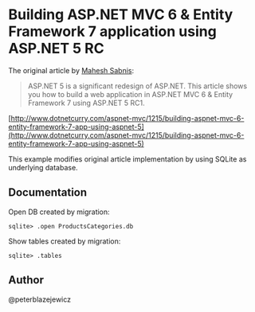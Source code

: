 # Building ASP.NET MVC 6 & Entity Framework 7 application using ASP.NET 5 RC

The original article by [Mahesh Sabnis](http://www.dotnetcurry.com/author/mahesh-sabnis):

> ASP.NET 5 is a significant redesign of ASP.NET. This article shows you how to build a web application in ASP.NET MVC 6 & Entity Framework 7 using ASP.NET 5 RC1.  

[http://www.dotnetcurry.com/aspnet-mvc/1215/building-aspnet-mvc-6-entity-framework-7-app-using-aspnet-5](http://www.dotnetcurry.com/aspnet-mvc/1215/building-aspnet-mvc-6-entity-framework-7-app-using-aspnet-5)

This example modifies original article implementation by using SQLite as underlying database.

## Documentation

Open DB created by migration:
```
sqlite> .open ProductsCategories.db 
```

Show tables created by migration:
```
sqlite> .tables
```

 
## Author

@peterblazejewicz